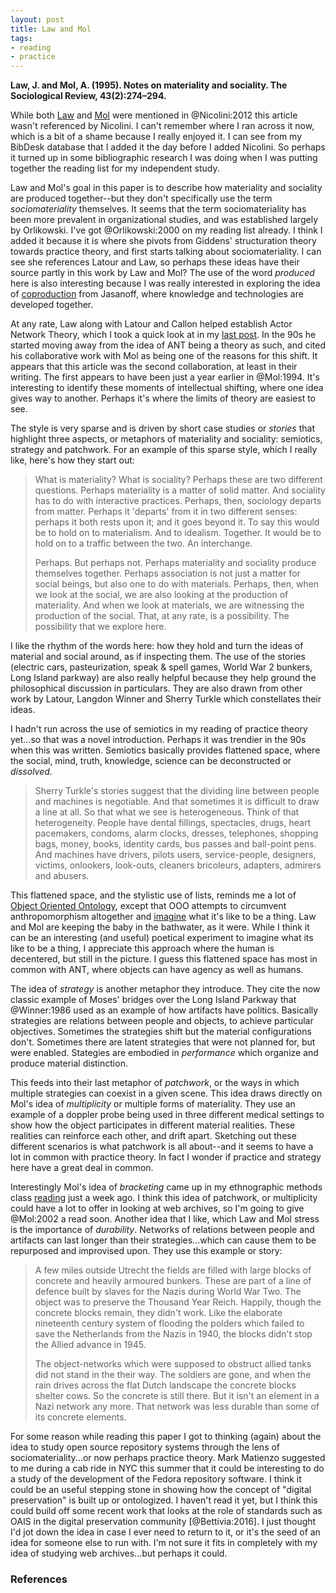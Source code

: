 ```yaml
---
layout: post
title: Law and Mol
tags:
- reading
- practice
---
```



**Law, J. and Mol, A. (1995). Notes on materiality and sociality. The
Sociological Review, 43(2):274–294.**

While both [Law] and [Mol] were mentioned in @Nicolini:2012 this article wasn't
referenced by Nicolini. I can't remember where I ran across it now, which is a
bit of a shame because I really enjoyed it. I can see from my BibDesk database
that I added it the day before I added Nicolini. So perhaps it turned up in some
bibliographic research I was doing when I was putting together the reading list
for my independent study.

Law and Mol's goal in this paper is to describe how materiality and sociality
are produced together--but they don't specifically use the term
*sociomateriality* themselves.  It seems that the term sociomateriality has been
more prevalent in organizational studies, and was established largely by
Orlikowski. I've got @Orlikowski:2000 on my reading list already. I think I
added it because it is where she pivots from Giddens' structuration theory
towards practice theory, and first starts talking about sociomateriality. I can
see she references Latour and Law, so perhaps these ideas have their source
partly in this work by Law and Mol? The use of the word *produced* here is also
interesting because I was really interested in exploring the idea of
[coproduction] from Jasanoff, where knowledge and technologies are developed
together.

At any rate, Law along with Latour and Callon helped establish Actor Network
Theory, which I took a quick look at in my [last post]. In the 90s he started
moving away from the idea of ANT being a theory as such, and cited his
collaborative work with Mol as being one of the reasons for this shift. It
appears that this article was the second collaboration, at least in their
writing. The first appears to have been just a year earlier in @Mol:1994. It's
interesting to identify these moments of intellectual shifting, where one idea
gives way to another. Perhaps it's where the limits of theory are easiest to
see.

The style is very sparse and is driven by short case studies or *stories* that
highlight three aspects, or metaphors of materiality and sociality: semiotics,
strategy and patchwork. For an example of this sparse style, which I really
like, here's how they start out:

> What is materiality? What is sociality? Perhaps these are two different
> questions. Perhaps materiality is a matter of solid matter. And sociality has
> to do with interactive practices. Perhaps, then, sociology departs from
> matter. Perhaps it 'departs' from it in two different senses: perhaps it both
> rests upon it; and it goes beyond it. To say this would be to hold on to
> materialism. And to idealism. Together. It would be to hold on to a traffic
> between the two. An interchange.
>
> Perhaps. But perhaps not. Perhaps materiality and sociality produce themselves
> together. Perhaps association is not just a matter for social beings, but also
> one to do with materials. Perhaps, then, when we look at the social, we are
> also looking at the production of materiality. And when we look at materials,
> we are witnessing the production of the social. That, at any rate, is a
> possibility. The possibility that we explore here.

I like the rhythm of the words here: how they hold and turn the ideas of
material and social around, as if inspecting them. The use of the stories
(electric cars, pasteurization, speak & spell games, World War 2 bunkers, Long
Island parkway) are also really helpful because they help ground the
philosophical discussion in particulars.  They are also drawn from other work by
Latour, Langdon Winner and Sherry Turkle which constellates their ideas.

I hadn't run across the use of semiotics in my reading of practice theory
yet...so that was a novel introduction. Perhaps it was trendier in the 90s when
this was written. Semiotics basically provides flattened space, where the
social, mind, truth, knowledge, science can be deconstructed or *dissolved*. 

> Sherry Turkle's stories suggest that the dividing line between people and 
> machines is negotiable. And that sometimes it is difficult to draw a line 
> at all. So that what we see is heterogeneous. Think of that heterogeneity.
> People have dental fillings, spectacles, drugs, heart pacemakers, condoms,
> alarm clocks, dresses, telephones, shopping bags, money, books, identity
> cards, bus passes and ball-point pens. And machines have drivers, pilots
> users, service-people, designers, victims, onlookers, look-outs, cleaners
> bricoleurs, adapters, admirers and abusers.

This flattened space, and the stylistic use of lists, reminds me a lot of
[Object Oriented Ontology], except that OOO attempts to circumvent
anthropomorphism altogether and [imagine] what it's like to be a thing. Law and
Mol are keeping the baby in the bathwater, as it were. While I think it can be
an interesting (and useful) poetical experiment to imagine what its like to be a
thing, I appreciate this approach where the human is decentered, but still in
the picture. I guess this flattened space has most in common with ANT, where
objects can have agency as well as humans.

The idea of *strategy* is another metaphor they introduce. They cite the now
classic example of Moses' bridges over the Long Island Parkway that @Winner:1986
used as an example of how artifacts have politics. Basically strategies are
relations between people and objects, to achieve particular objectives.
Sometimes the strategies shift but the material configurations don't. Sometimes
there are latent strategies that were not planned for, but were enabled.
Stategies are embodied in *performance* which organize and produce material
distinction.

This feeds into their last metaphor of *patchwork*, or the ways in which
multiple strategies can coexist in a given scene. This idea draws directly on
Mol's idea of *multiplicity* or multiple forms of materiality. They use an
example of a doppler probe being used in three different medical settings to
show how the object participates in different material realities. These
realities can reinforce each other, and drift apart. Sketching out these
different scenarios is what patchwork is all about--and it seems to have a lot
in common with practice theory. In fact I wonder if practice and strategy here
have a great deal in common.

Interestingly Mol's idea of *bracketing* came up in my ethnographic methods
class [reading] just a week ago. I think this idea of patchwork, or multiplicity
could have a lot to offer in looking at web archives, so I'm going to give
@Mol:2002 a read soon. Another idea that I like, which Law and Mol stress is the
importance of *durability*. Networks of relations between people and artifacts
can last longer than their strategies...which can cause them to be repurposed
and improvised upon. They use this example or story:

> A few miles outside Utrecht the fields are filled with large blocks of 
> concrete and heavily armoured bunkers. These are part of a line of defence
> built by slaves for the Nazis during World War Two. The object was to 
> preserve the Thousand Year Reich. Happily, though the concrete blocks 
> remain, they didn't work. Like the elaborate nineteenth century system of
> flooding the polders which failed to save the Netherlands from the Nazis in 
> 1940, the blocks didn't stop the Allied advance in 1945.
>
> The object-networks which were supposed to obstruct allied tanks did not
> stand in the their way. The soldiers are gone, and when the rain drives
> across the flat Dutch landscape the concrete blocks shelter cows. So
> the concrete is still there. But it isn't an element in a Nazi network
> any more. That network was less durable than some of its concrete elements.

For some reason while reading this paper I got to thinking (again) about the
idea to study open source repository systems through the lens of
sociomateriality...or now perhaps practice theory. Mark Matienzo suggested to me
during a cab ride in NYC this summer that it could be interesting to do a study
of the development of the Fedora repository software. I think it could be an
useful stepping stone in showing how the concept of "digital preservation" is
built up or ontologized. I haven't read it yet, but I think this could build off
some recent work that looks at the role of standards such as OAIS in the digital
preservation community [@Bettivia:2016]. I just thought I'd jot down the idea in
case I ever need to return to it, or it's the seed of an idea for someone else
to run with. I'm not sure it fits in completely with my idea of studying web
archives...but perhaps it could.

### References

[Law]: https://en.wikipedia.org/wiki/John_Law_(sociologist)
[Mol]: https://en.wikipedia.org/wiki/Annemarie_Mol
[last post]: http://inkdroid.org/2016/10/17/ant/ 
[imagine]: http://inkdroid.org/2013/06/20/tiny-alien-phenomenology-review/
[Object Oriented Ontology]: https://en.wikipedia.org/wiki/Object-oriented_ontology
[reading]: http://inkdroid.org/2016/10/12/improvising-medicine/
[coproduction]: https://en.wikipedia.org/wiki/Coproduction_(society)
